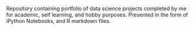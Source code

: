 Repository containing portfolio of data science projects completed by me for academic, self learning, and hobby purposes. Presented in the form of iPython Notebooks, and R markdown files.
